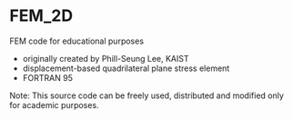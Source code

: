 # FEM_2D 
FEM code for educational purposes 
- originally created by Phill-Seung Lee, KAIST 
- displacement-based quadrilateral plane stress element 
- FORTRAN 95

Note: This source code can be freely used, distributed and modified only for academic purposes. 
